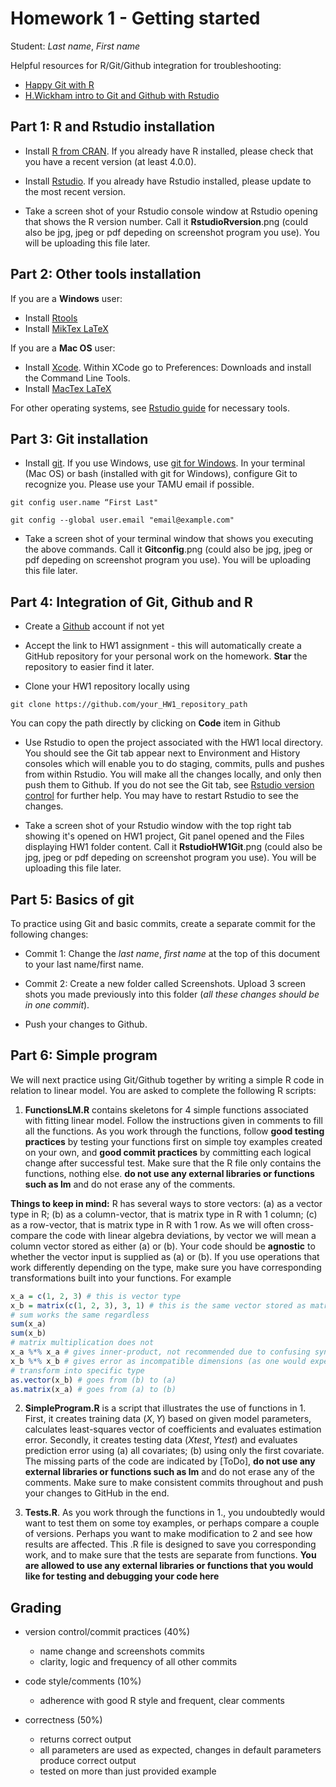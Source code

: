 # Homework 1 - Getting started

Student: *Last name*, *First name*

Helpful resources for R/Git/Github integration for troubleshooting:

  * [Happy Git with R](https://happygitwithr.com)
  * [H.Wickham intro to Git and Github with Rstudio](http://r-pkgs.had.co.nz/git.html#git-rstudio)

## Part 1: R and Rstudio installation

* Install [R from CRAN](https://cran.r-project.org). If you already have R installed, please check that you have a recent version (at least 4.0.0).

* Install [Rstudio](https://www.rstudio.com/products/rstudio/#Desktop). If you already have Rstudio installed, please update to the most recent version.

* Take a screen shot of your Rstudio console window at Rstudio opening that shows the R version number. Call it **RstudioRversion**.png (could also be jpg, jpeg or pdf depeding on screenshot program you use). You will be uploading this file later.

## Part 2: Other tools installation

If you are a **Windows** user:

* Install [Rtools](https://cran.rstudio.com/bin/windows/Rtools/) 
* Install [MikTex LaTeX](http://miktex.org/download)


If you are a **Mac OS** user:

* Install [Xcode](http://itunes.apple.com/us/app/xcode/id497799835?mt=12). Within XCode go to Preferences: Downloads and install the Command Line Tools.
* Install [MacTex LaTeX](http://www.tug.org/mactex/downloading.html)

For other operating systems, see [Rstudio guide](https://support.rstudio.com/hc/en-us/articles/200486498-Package-Development-Prerequisites) for necessary tools.

## Part 3: Git installation
* Install [git](https://git-scm.com). If you use Windows, use [git for Windows](https://gitforwindows.org). In your terminal (Mac OS) or bash (installed with git for Windows), configure Git to recognize you. Please use your TAMU email if possible.

`git config user.name “First Last"`

`git config --global user.email "email@example.com"`

* Take a screen shot of your terminal window that shows you executing the above commands. Call it **Gitconfig**.png (could also be jpg, jpeg or pdf depeding on screenshot program you use). You will be uploading this file later.


## Part 4: Integration of Git, Github and R

* Create a [Github](https://github.com) account if not yet

* Accept the link to HW1 assignment - this will automatically create a GitHub repository for your personal work on the homework. **Star** the repository to easier find it later.

* Clone your HW1 repository locally using 

`git clone https://github.com/your_HW1_repository_path`

You can copy the path directly by clicking on **Code** item in Github

* Use Rstudio to open the project associated with the HW1 local directory. You should see the Git tab appear next to Environment and History consoles which will enable you to do staging, commits, pulls and pushes from within Rstudio. You will make all the changes locally, and only then push them to Github. If you do not see the Git tab, see [Rstudio version control](https://support.rstudio.com/hc/en-us/articles/200532077?version=1.1.463&mode=desktop) for further help. You may have to restart Rstudio to see the changes.

* Take a screen shot of your Rstudio window with the top right tab showing it's opened on HW1 project, Git panel opened and the Files displaying HW1 folder content.  Call it **RstudioHW1Git**.png (could also be jpg, jpeg or pdf depeding on screenshot program you use). You will be uploading this file later.

## Part 5: Basics of git

To practice using Git and basic commits, create a separate commit for the following changes:

* Commit 1: Change the *last name*, *first name* at the top of this document to your last name/first name.

* Commit 2: Create a new folder called Screenshots. Upload 3 screen shots you made previously into this folder (*all these changes should be in one commit*).

* Push your changes to Github.

## Part 6: Simple program

We will next practice using Git/Github together by writing a simple R code in relation to linear model. You are asked to complete the following R scripts:

1. **FunctionsLM.R** contains skeletons for 4 simple functions associated with fitting linear model. Follow the instructions given in comments to fill all the functions. As you work through the functions, follow **good testing practices** by testing your functions first on simple toy examples created on your own, and **good commit practices** by committing each logical change after successful test. Make sure that the R file only contains the functions, nothing else. **do not use any external libraries or functions such as lm** and do not erase any of the comments.

**Things to keep in mind:** R has several ways to store vectors: (a) as a vector type in R; (b) as a column-vector, that is matrix type in R with 1 column; (c) as a row-vector, that is matrix type in R with 1 row. As we will often cross-compare the code with linear algebra deviations, by vector we will mean a column vector stored as either (a) or (b). Your code should be **agnostic** to whether the vector input is supplied as (a) or (b). If you use operations that work differently depending on the type, make sure you have corresponding transformations built into your functions. For example
```r
x_a = c(1, 2, 3) # this is vector type
x_b = matrix(c(1, 2, 3), 3, 1) # this is the same vector stored as matrix
# sum works the same regardless
sum(x_a)
sum(x_b)
# matrix multiplication does not
x_a %*% x_a # gives inner-product, not recommended due to confusing syntax
x_b %*% x_b # gives error as incompatible dimensions (as one would expect)
# transform into specific type
as.vector(x_b) # goes from (b) to (a)
as.matrix(x_a) # goes from (a) to (b)
```

2. **SimpleProgram.R** is a script that illustrates the use of functions in 1. First, it creates training data $(X, Y)$ based on given model parameters, calculates least-squares vector of coefficients and evaluates estimation error. Secondly, it creates testing data $(Xtest, Ytest)$ and evaluates prediction error using (a) all covariates; (b) using only the first covariate. The missing parts of the code are indicated by [ToDo], **do not use any external libraries or functions such as lm** and do not erase any of the comments. Make sure to make consistent commits throughout and push your changes to GitHub in the end.

3. **Tests.R**. As you work through the functions in 1., you undoubtedly would want to test them on some toy examples, or perhaps compare a couple of versions. Perhaps you want to make modification to 2 and see how results are affected. This .R file is designed to save you corresponding work, and to make sure that the tests are separate from functions. **You are allowed to use any external libraries  or functions that you would like for testing and debugging your code here**


## Grading

* version control/commit practices (40%)
  - name change and screenshots commits 
  - clarity, logic and frequency of all other commits

* code style/comments (10%)
  - adherence with good R style and frequent, clear comments

* correctness (50%)
  - returns correct output
  - all parameters are used as expected, changes in default parameters produce correct output
  - tested on more than just provided example